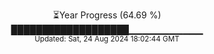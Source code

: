 <p align="center">
⏳Year Progress (64.69 %)<br>
███████████████████▁▁▁▁▁▁▁▁▁▁▁ <br>
<sub>Updated: Sat, 24 Aug 2024 18:02:44 GMT</sub>
</p>

